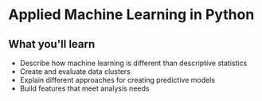 # Applied Machine Learning in Python

## What you'll learn

- Describe how machine learning is different than descriptive statistics
- Create and evaluate data clusters
- Explain different approaches for creating predictive models
- Build features that meet analysis needs